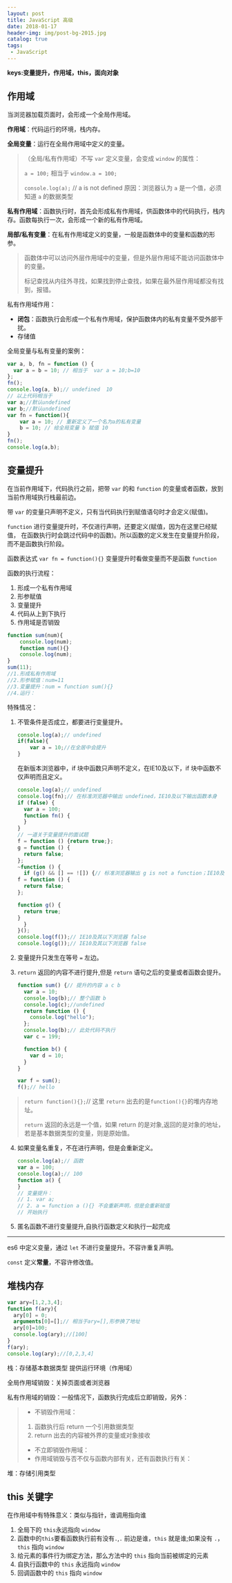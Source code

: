 ```yaml
---
layout: post
title: JavaScript 高级
date: 2018-01-17
header-img: img/post-bg-2015.jpg
catalog: true
tags:
 - JavaScript
---
```




**keys:变量提升，作用域，this，面向对象**

## 作用域

当浏览器加载页面时，会形成一个全局作用域。

**作用域**：代码运行的环境，栈内存。

**全局变量**：运行在全局作用域中定义的变量。

>   （全局/私有作用域）不写 `var` 定义变量，会变成 `window` 的属性：
>
>   `a = 100;` 相当于 `window.a = 100;`
>
>   `console.log(a);` //  a is not defined 原因：浏览器认为 `a` 是一个值，必须知道 `a` 的数据类型

**私有作用域**：函数执行时，首先会形成私有作用域，供函数体中的代码执行，栈内存。函数每执行一次，会形成一个新的私有作用域。

**局部/私有变量**：在私有作用域定义的变量，一般是函数体中的变量和函数的形参。

>   函数体中可以访问外层作用域中的变量，但是外层作用域不能访问函数体中的变量。
>
>   标记查找从内往外寻找，如果找到停止查找，如果在最外层作用域都没有找到，报错。

私有作用域作用：

-   **闭包**：函数执行会形成一个私有作用域，保护函数体内的私有变量不受外部干扰。
-   存储值


全局变量与私有变量的案例：

```js
var a, b, fn = function () {
  var a = b = 10; // 相当于  var a = 10;b=10
};
fn();
console.log(a, b);// undefined  10
// 以上代码相当于
var a;//默认undefined
var b;//默认undefined
var fn = function(){
	var a = 10; // 重新定义了一个名为a的私有变量
  	b = 10; // 给全局变量 b 赋值 10
}
fn();
console.log(a,b);
```

## 变量提升

在当前作用域下，代码执行之前，把带 `var` 的和 `function` 的变量或者函数，放到当前作用域执行栈最前边。

带 `var` 的变量只声明不定义，只有当代码执行到赋值语句时才会定义(赋值)。

`function` 进行变量提升时，不仅进行声明，还要定义(赋值，因为在这里已经赋值， 在函数执行时会跳过代码中的函数)。所以函数的定义发生在变量提升阶段，而不是函数执行阶段。

函数表达式 `var fn = function(){}` 变量提升时看做变量而不是函数 `function`

函数的执行流程：

1.  形成一个私有作用域
2.  形参赋值
3.  变量提升
4.  代码从上到下执行
5.  作用域是否销毁

```js
function sum(num){
	console.log(num);
	function num(){}
	console.log(num);
}
sum(11);
//1.形成私有作用域
//2.形参赋值：num=11
//3.变量提升：num = function sum(){}
//4.运行：
```

特殊情况：

1.  不管条件是否成立，都要进行变量提升。

    ```js
    console.log(a);// undefined
    if(false){
    	var a = 10;//在全居中会提升
    }
    ```
    在新版本浏览器中，if 块中函数只声明不定义，在IE10及以下，if 块中函数不仅声明而且定义。
    ```js
    console.log(a);// undefined 
    console.log(fn);// 在标准浏览器中输出 undefined，IE10及以下输出函数本身
    if (false) {
      var a = 100;
      function fn() {
      }
    }
    // 一道关于变量提升的面试题
    f = function () {return true;};
    g = function () {
      return false;
    };
    ~function () {
      if (g() && [] == ![]) {// 标准浏览器输出 g is not a function；IE10及其以下浏览器继续执行
    f = function () {
      return false;
    };

    function g() {
      return true;
    }
      }
    }();
    console.log(f());// IE10及其以下浏览器 false 
    console.log(g());// IE10及其以下浏览器 false 
    ```

2.  变量提升只发生在等号 `=` 左边。

3.  `return` 返回的内容不进行提升,但是 `return` 语句之后的变量或者函数会提升。

    ```js
    function sum() {// 提升的内容 a c b
      var a = 10;
      console.log(b);// 整个函数 b
      console.log(c);//undefined
      return function () {
        console.log("hello");
      };
      console.log(b);// 此处代码不执行
      var c = 199;

      function b() {
        var d = 10;
      }
    }

    var f = sum();
    f();// hello
    ```

>   `return function(){};`// 这里 `return` 出去的是`function(){}`的堆内存地址。
>
>   `return` 返回的永远是一个值，如果 return 的是对象,返回的是对象的地址，若是基本数据类型的变量，则是原始值。

4.  如果变量名重复，不在进行声明，但是会重新定义。

    ```js
    console.log(a);// 函数
    var a = 100;
    console.log(a);// 100
    function a() {
    }
    // 变量提升：
    // 1. var a;
    // 2. a = function a (){} 不会重新声明，但是会重新赋值
    // 开始执行
    ```

5.  匿名函数不进行变量提升,自执行函数定义和执行一起完成

------

es6 中定义变量，通过 `let` 不进行变量提升。不容许重复声明。

`const` 定义**常量**，不容许修改值。

## 堆栈内存

```js
var ary=[1,2,3,4];
function f(ary){
  ary[0] = 0;
  arguments[0]=[];// 相当于ary=[],形参换了地址
  ary[0]=100;
  console.log(ary);//[100]
}
f(ary);
console.log(ary);//[0,2,3,4]
```

栈：存储基本数据类型    提供运行环境（作用域）

全局作用域销毁：关掉页面或者浏览器

私有作用域的销毁：一般情况下，函数执行完成后立即销毁，另外：

>   -   不销毁作用域：
>   1.  函数执行后 return 一个引用数据类型
>   2.  return 出去的内容被外界的变量或对象接收
>   -   不立即销毁作用域：
>   -   作用域销毁与否不仅与函数内部有关，还有函数执行有关：

堆：存储引用类型

## this 关键字

在作用域中有特殊意义：类似与指针，谁调用指向谁

1.  全局下的 `this`永远指向 `window`
2.  函数中的`this`要看函数执行前有没有`.`,`.` 前边是谁，`this` 就是谁;如果没有 `.`，`this` 指向 `window`
3.  给元素的事件行为绑定方法，那么方法中的 `this` 指向当前被绑定的元素
4.  自执行函数中的 `this` 永远指向 `window`
5.  回调函数中的 `this` 指向 `window`


